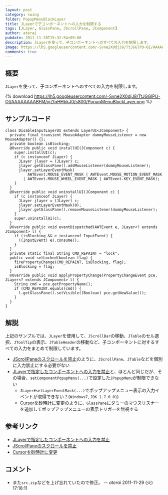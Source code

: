 ```yaml
---
layout: post
category: swing
folder: PopupMenuBlockLayer
title: JLayerで子コンポーネントへの入力を制限する
tags: [JLayer, GlassPane, JScrollPane, JComponent]
author: aterai
pubdate: 2011-11-28T15:32:54+09:00
description: JLayerを使って、子コンポーネントへのすべての入力を制限します。
image: https://lh5.googleusercontent.com/-Svne2X0djJ8/TtJGGlPU-OI/AAAAAAAABFM/xjZfqHHbkJ0/s800/PopupMenuBlockLayer.png
comments: true
---
```

## 概要
`JLayer`を使って、子コンポーネントへのすべての入力を制限します。

{% download https://lh5.googleusercontent.com/-Svne2X0djJ8/TtJGGlPU-OI/AAAAAAAABFM/xjZfqHHbkJ0/s800/PopupMenuBlockLayer.png %}

## サンプルコード
<pre class="prettyprint"><code>class DisableInputLayerUI extends LayerUI&lt;JComponent&gt; {
  private final transient MouseAdapter dummyMouseListener = new MouseAdapter() {};
  private boolean isBlocking;
  @Override public void installUI(JComponent c) {
    super.installUI(c);
    if (c instanceof JLayer) {
      JLayer jlayer = (JLayer) c;
      jlayer.getGlassPane().addMouseListener(dummyMouseListener);
      jlayer.setLayerEventMask(
          AWTEvent.MOUSE_EVENT_MASK | AWTEvent.MOUSE_MOTION_EVENT_MASK
        | AWTEvent.MOUSE_WHEEL_EVENT_MASK | AWTEvent.KEY_EVENT_MASK);
    }
  }
  @Override public void uninstallUI(JComponent c) {
    if (c instanceof JLayer) {
      JLayer jlayer = (JLayer) c;
      jlayer.setLayerEventMask(0);
      jlayer.getGlassPane().removeMouseListener(dummyMouseListener);
    }
    super.uninstallUI(c);
  }
  @Override public void eventDispatched(AWTEvent e, JLayer&lt;? extends JComponent&gt; l) {
    if (isBlocking &amp;&amp; e instanceof InputEvent) {
      ((InputEvent) e).consume();
    }
  }
  private static final String CMD_REPAINT = "lock";
  public void setLocked(boolean flag) {
    firePropertyChange(CMD_REPAINT, isBlocking, flag);
    isBlocking = flag;
  }
  @Override public void applyPropertyChange(PropertyChangeEvent pce, JLayer&lt;? extends JComponent&gt; l) {
    String cmd = pce.getPropertyName();
    if (CMD_REPAINT.equals(cmd)) {
      l.getGlassPane().setVisible((Boolean) pce.getNewValue());
    }
  }
}
</code></pre>

## 解説
上記のサンプルでは、`JLayer`を使用して、`JScrollBar`の移動、`JTable`のセル選択、`JToolTip`の表示、`JTableHeader`の移動など、子コンポーネントに対するすべての入力をまとめて制限しています。

- [JScrollPaneのスクロールを禁止](https://ateraimemo.com/Swing/DisableScrolling.html)のように、`JScrollPane`、`JTable`などを個別に入力禁止にする必要がない
- [JLayerで指定したコンポーネントへの入力を禁止](https://ateraimemo.com/Swing/DisableInputLayer.html)と、ほとんど同じだが、その場合、`setComponentPopupMenu(...)`で設定した`JPopupMenu`が制限できない
    - `JLayer#setLayerEventMask(...)`でポップアップメニュー表示の入力イベントが取得できない？(`Windows7`, `JDK 1.7.0_01`)
    - [Cursorを砂時計に変更](https://ateraimemo.com/Swing/WaitCursor.html)のように、`GlassPane`にダミーのマウスリスナーを追加してポップアップメニューの表示トリガーを無視する

<!-- dummy comment line for breaking list -->

## 参考リンク
- [JLayerで指定したコンポーネントへの入力を禁止](https://ateraimemo.com/Swing/DisableInputLayer.html)
- [JScrollPaneのスクロールを禁止](https://ateraimemo.com/Swing/DisableScrolling.html)
- [Cursorを砂時計に変更](https://ateraimemo.com/Swing/WaitCursor.html)

<!-- dummy comment line for breaking list -->

## コメント
- また`src.zip`などを上げ忘れていたので修正。 -- *aterai* 2011-11-29 (火) 17:16:11

<!-- dummy comment line for breaking list -->
